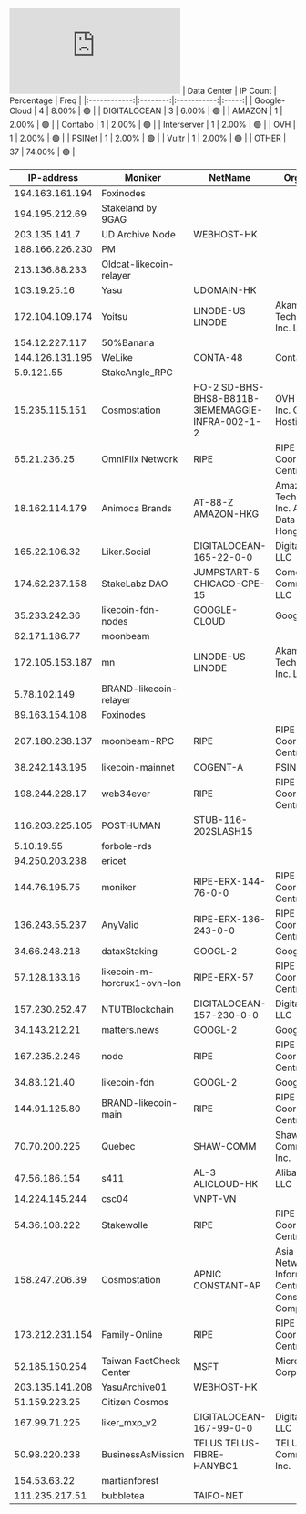 ![Diagramm](https://github.com/obajay/StateSync-snapshots/blob/main/Projects/Likecoin/1/README.md)
| Data Center | IP Count | Percentage | Freq |
|:------------:|:--------:|:-----------:|:-----:|
| Google-Cloud | 4 | 8.00% | 🟢 |
| DIGITALOCEAN | 3 | 6.00% | 🟢 |
| AMAZON | 1 | 2.00% | 🟢 |
| Contabo | 1 | 2.00% | 🟢 |
| Interserver | 1 | 2.00% | 🟢 |
| OVH | 1 | 2.00% | 🟢 |
| PSINet | 1 | 2.00% | 🟢 |
| Vultr | 1 | 2.00% | 🟢 |
| OTHER | 37 | 74.00% | 🟢 |

<!-- START_TABLE -->
| IP-address | Moniker | NetName | Organization |
|-------------|-------------|-------------|-------------|
| 194.163.161.194 | Foxinodes |  |  |
| 194.195.212.69 | Stakeland by 9GAG |  |  |
| 203.135.141.7 | UD Archive Node | WEBHOST-HK |  |
| 188.166.226.230 | PM |  |  |
| 213.136.88.233 | Oldcat-likecoin-relayer |  |  |
| 103.19.25.16 | Yasu | UDOMAIN-HK |  |
| 172.104.109.174 | Yoitsu | LINODE-US LINODE | Akamai Technologies, Inc. Linode |
| 154.12.227.117 | 50%Banana |  |  |
| 144.126.131.195 | WeLike | CONTA-48 | Contabo Inc. |
| 5.9.121.55 | StakeAngle_RPC |  |  |
| 15.235.115.151 | Cosmostation | HO-2 SD-BHS-BHS8-B811B-3IEMEMAGGIE-INFRA-002-1-2 | OVH Hosting, Inc. OVH Hosting, Inc. |
| 65.21.236.25 | OmniFlix Network | RIPE | RIPE Network Coordination Centre |
| 18.162.114.179 | Animoca Brands | AT-88-Z AMAZON-HKG | Amazon Technologies Inc. Amazon Data Services Hong Kong |
| 165.22.106.32 | Liker.Social | DIGITALOCEAN-165-22-0-0 | DigitalOcean, LLC |
| 174.62.237.158 | StakeLabz DAO | JUMPSTART-5 CHICAGO-CPE-15 | Comcast Cable Communications, LLC |
| 35.233.242.36 | likecoin-fdn-nodes | GOOGLE-CLOUD | Google LLC |
| 62.171.186.77 | moonbeam |  |  |
| 172.105.153.187 | mn | LINODE-US LINODE | Akamai Technologies, Inc. Linode |
| 5.78.102.149 | BRAND-likecoin-relayer |  |  |
| 89.163.154.108 | Foxinodes |  |  |
| 207.180.238.137 | moonbeam-RPC | RIPE | RIPE Network Coordination Centre |
| 38.242.143.195 | likecoin-mainnet | COGENT-A | PSINet, Inc. |
| 198.244.228.17 | web34ever | RIPE | RIPE Network Coordination Centre |
| 116.203.225.105 | POSTHUMAN | STUB-116-202SLASH15 |  |
| 5.10.19.55 | forbole-rds |  |  |
| 94.250.203.238 | ericet |  |  |
| 144.76.195.75 | moniker | RIPE-ERX-144-76-0-0 | RIPE Network Coordination Centre |
| 136.243.55.237 | AnyValid | RIPE-ERX-136-243-0-0 | RIPE Network Coordination Centre |
| 34.66.248.218 | dataxStaking | GOOGL-2 | Google LLC |
| 57.128.133.16 | likecoin-m-horcrux1-ovh-lon | RIPE-ERX-57 | RIPE Network Coordination Centre |
| 157.230.252.47 | NTUTBlockchain | DIGITALOCEAN-157-230-0-0 | DigitalOcean, LLC |
| 34.143.212.21 | matters.news | GOOGL-2 | Google LLC |
| 167.235.2.246 | node | RIPE | RIPE Network Coordination Centre |
| 34.83.121.40 | likecoin-fdn | GOOGL-2 | Google LLC |
| 144.91.125.80 | BRAND-likecoin-main | RIPE | RIPE Network Coordination Centre |
| 70.70.200.225 | Quebec | SHAW-COMM | Shaw Communications Inc. |
| 47.56.186.154 | s411 | AL-3 ALICLOUD-HK | Alibaba Cloud LLC |
| 14.224.145.244 | csc04 | VNPT-VN |  |
| 54.36.108.222 | Stakewolle | RIPE | RIPE Network Coordination Centre |
| 158.247.206.39 | Cosmostation | APNIC CONSTANT-AP | Asia Pacific Network Information Centre The Constant Company, LLC |
| 173.212.231.154 | Family-Online | RIPE | RIPE Network Coordination Centre |
| 52.185.150.254 | Taiwan FactCheck Center | MSFT | Microsoft Corporation |
| 203.135.141.208 | YasuArchive01 | WEBHOST-HK |  |
| 51.159.223.25 | Citizen Cosmos |  |  |
| 167.99.71.225 | liker_mxp_v2 | DIGITALOCEAN-167-99-0-0 | DigitalOcean, LLC |
| 50.98.220.238 | BusinessAsMission | TELUS TELUS-FIBRE-HANYBC1 | TELUS Communications Inc. |
| 154.53.63.22 | martianforest |  |  |
| 111.235.217.51 | bubbletea | TAIFO-NET |  |

<!-- END_TABLE -->